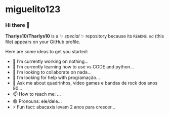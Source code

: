 # miguelito123
### Hi there 👋


**Tharlys10/Tharlys10** is a ✨ _special_ ✨ repository because its `README.md` (this file) appears on your GitHub profile.

Here are some ideas to get you started:

- 🔭 I’m currently working on nothing...
- 🌱 I’m currently learning how to use vs CODE and python...
- 👯 I’m looking to collaborate on nada...
- 🤔 I’m looking for help with programação...
- 💬 Ask me about quadrinhos, video games e bandas de rock dos anos 90...
- 📫 How to reach me: ...
- 😄 Pronouns: ele/dele...
- ⚡ Fun fact: abacaxis levam 2 anos para crescer...

